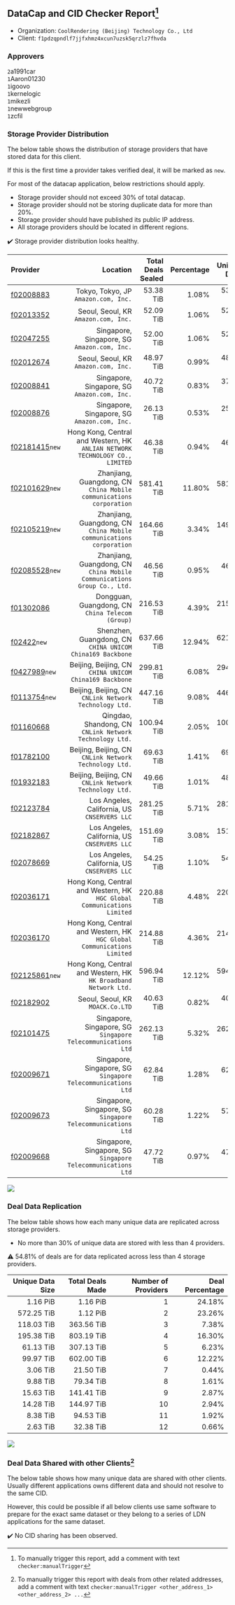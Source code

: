 ## DataCap and CID Checker Report[^1]
 - Organization: `CoolRendering (Beijing) Technology Co., Ltd`
 - Client: `f1pdzqpndlf7jjfxhmz4xcun7uzsk5qrzlz7fhvda`
### Approvers
`2`a1991car<br/>`1`Aaron01230<br/>`1`igoovo<br/>`1`kernelogic<br/>`1`mikezli<br/>`1`newwebgroup<br/>`1`zcfil

### Storage Provider Distribution
The below table shows the distribution of storage providers that have stored data for this client.

If this is the first time a provider takes verified deal, it will be marked as `new`.

For most of the datacap application, below restrictions should apply.
 - Storage provider should not exceed 30% of total datacap.
 - Storage provider should not be storing duplicate data for more than 20%.
 - Storage provider should have published its public IP address.
 - All storage providers should be located in different regions.

✔️ Storage provider distribution looks healthy.

| Provider                                                    |                                                                        Location | Total Deals Sealed | Percentage | Unique Data | Duplicate Deals |
| :---------------------------------------------------------- | ------------------------------------------------------------------------------: | -----------------: | ---------: | ----------: | --------------: |
| [f02008883](https://filfox.info/en/address/f02008883)       |                                         Tokyo, Tokyo, JP<br/>`Amazon.com, Inc.` |          53.38 TiB |      1.08% |   53.38 TiB |           0.00% |
| [f02013352](https://filfox.info/en/address/f02013352)       |                                         Seoul, Seoul, KR<br/>`Amazon.com, Inc.` |          52.09 TiB |      1.06% |   52.09 TiB |           0.00% |
| [f02047255](https://filfox.info/en/address/f02047255)       |                                 Singapore, Singapore, SG<br/>`Amazon.com, Inc.` |          52.00 TiB |      1.06% |   52.00 TiB |           0.00% |
| [f02012674](https://filfox.info/en/address/f02012674)       |                                         Seoul, Seoul, KR<br/>`Amazon.com, Inc.` |          48.97 TiB |      0.99% |   48.97 TiB |           0.00% |
| [f02008841](https://filfox.info/en/address/f02008841)       |                                 Singapore, Singapore, SG<br/>`Amazon.com, Inc.` |          40.72 TiB |      0.83% |   37.94 TiB |           6.83% |
| [f02008876](https://filfox.info/en/address/f02008876)       |                                 Singapore, Singapore, SG<br/>`Amazon.com, Inc.` |          26.13 TiB |      0.53% |   25.56 TiB |           2.15% |
| [f02181415](https://filfox.info/en/address/f02181415)`new`  | Hong Kong, Central and Western, HK<br/>`ANLIAN NETWORK TECHNOLOGY CO., LIMITED` |          46.38 TiB |      0.94% |   46.38 TiB |           0.00% |
| [f02101629](https://filfox.info/en/address/f02101629)`new`  |          Zhanjiang, Guangdong, CN<br/>`China Mobile communications corporation` |         581.41 TiB |     11.80% |  581.34 TiB |           0.01% |
| [f02105219](https://filfox.info/en/address/f02105219)`new`  |          Zhanjiang, Guangdong, CN<br/>`China Mobile communications corporation` |         164.66 TiB |      3.34% |  149.69 TiB |           9.09% |
| [f02085528](https://filfox.info/en/address/f02085528)`new`  |      Zhanjiang, Guangdong, CN<br/>`China Mobile Communications Group Co., Ltd.` |          46.56 TiB |      0.95% |   46.44 TiB |           0.27% |
| [f01302086](https://filfox.info/en/address/f01302086)       |                             Dongguan, Guangdong, CN<br/>`China Telecom (Group)` |         216.53 TiB |      4.39% |  215.31 TiB |           0.56% |
| [f02422](https://filfox.info/en/address/f02422)`new`        |                    Shenzhen, Guangdong, CN<br/>`CHINA UNICOM China169 Backbone` |         637.66 TiB |     12.94% |  621.09 TiB |           2.60% |
| [f0427989](https://filfox.info/en/address/f0427989)`new`    |                       Beijing, Beijing, CN<br/>`CHINA UNICOM China169 Backbone` |         299.81 TiB |      6.08% |  294.47 TiB |           1.78% |
| [f0113754](https://filfox.info/en/address/f0113754)`new`    |                       Beijing, Beijing, CN<br/>`CNLink Network Technology Ltd.` |         447.16 TiB |      9.08% |  446.81 TiB |           0.08% |
| [f01160668](https://filfox.info/en/address/f01160668)       |                      Qingdao, Shandong, CN<br/>`CNLink Network Technology Ltd.` |         100.94 TiB |      2.05% |  100.94 TiB |           0.00% |
| [f01782100](https://filfox.info/en/address/f01782100)       |                       Beijing, Beijing, CN<br/>`CNLink Network Technology Ltd.` |          69.63 TiB |      1.41% |   69.63 TiB |           0.00% |
| [f01932183](https://filfox.info/en/address/f01932183)       |                       Beijing, Beijing, CN<br/>`CNLink Network Technology Ltd.` |          49.66 TiB |      1.01% |   48.38 TiB |           2.58% |
| [f02123784](https://filfox.info/en/address/f02123784)       |                                 Los Angeles, California, US<br/>`CNSERVERS LLC` |         281.25 TiB |      5.71% |  281.25 TiB |           0.00% |
| [f02182867](https://filfox.info/en/address/f02182867)       |                                 Los Angeles, California, US<br/>`CNSERVERS LLC` |         151.69 TiB |      3.08% |  151.69 TiB |           0.00% |
| [f02078669](https://filfox.info/en/address/f02078669)       |                                 Los Angeles, California, US<br/>`CNSERVERS LLC` |          54.25 TiB |      1.10% |   54.25 TiB |           0.00% |
| [f02036171](https://filfox.info/en/address/f02036171)       |      Hong Kong, Central and Western, HK<br/>`HGC Global Communications Limited` |         220.88 TiB |      4.48% |  220.88 TiB |           0.00% |
| [f02036170](https://filfox.info/en/address/f02036170)       |      Hong Kong, Central and Western, HK<br/>`HGC Global Communications Limited` |         214.88 TiB |      4.36% |  214.88 TiB |           0.00% |
| [f02125861](https://filfox.info/en/address/f02125861)`new`  |              Hong Kong, Central and Western, HK<br/>`HK Broadband Network Ltd.` |         596.94 TiB |     12.12% |  594.69 TiB |           0.38% |
| [f02182902](https://filfox.info/en/address/f02182902)       |                                             Seoul, Seoul, KR<br/>`MOACK.Co.LTD` |          40.63 TiB |      0.82% |   40.63 TiB |           0.00% |
| [f02101475](https://filfox.info/en/address/f02101475)       |                 Singapore, Singapore, SG<br/>`Singapore Telecommunications Ltd` |         262.13 TiB |      5.32% |  262.13 TiB |           0.00% |
| [f02009671](https://filfox.info/en/address/f02009671)       |                 Singapore, Singapore, SG<br/>`Singapore Telecommunications Ltd` |          62.84 TiB |      1.28% |   62.84 TiB |           0.00% |
| [f02009673](https://filfox.info/en/address/f02009673)       |                 Singapore, Singapore, SG<br/>`Singapore Telecommunications Ltd` |          60.28 TiB |      1.22% |   57.13 TiB |           5.24% |
| [f02009668](https://filfox.info/en/address/f02009668)       |                 Singapore, Singapore, SG<br/>`Singapore Telecommunications Ltd` |          47.72 TiB |      0.97% |   47.72 TiB |           0.00% |

<img src="https://raw.githubusercontent.com/data-preservation-programs/filplus-checker-assets/main/filecoin-project/filecoin-plus-large-datasets/issues/1844/1685541195570.png"/>

### Deal Data Replication
The below table shows how each many unique data are replicated across storage providers.

- No more than 30% of unique data are stored with less than 4 providers.

⚠️ 54.81% of deals are for data replicated across less than 4 storage providers.

| Unique Data Size | Total Deals Made | Number of Providers | Deal Percentage |
| ---------------: | ---------------: | ------------------: | --------------: |
|         1.16 PiB |         1.16 PiB |                   1 |          24.18% |
|       572.25 TiB |         1.12 PiB |                   2 |          23.26% |
|       118.03 TiB |       363.56 TiB |                   3 |           7.38% |
|       195.38 TiB |       803.19 TiB |                   4 |          16.30% |
|        61.13 TiB |       307.13 TiB |                   5 |           6.23% |
|        99.97 TiB |       602.00 TiB |                   6 |          12.22% |
|         3.06 TiB |        21.50 TiB |                   7 |           0.44% |
|         9.88 TiB |        79.34 TiB |                   8 |           1.61% |
|        15.63 TiB |       141.41 TiB |                   9 |           2.87% |
|        14.28 TiB |       144.97 TiB |                  10 |           2.94% |
|         8.38 TiB |        94.53 TiB |                  11 |           1.92% |
|         2.63 TiB |        32.38 TiB |                  12 |           0.66% |

<img src="https://raw.githubusercontent.com/data-preservation-programs/filplus-checker-assets/main/filecoin-project/filecoin-plus-large-datasets/issues/1844/1685541196293.png"/>

### Deal Data Shared with other Clients[^3]
The below table shows how many unique data are shared with other clients.
Usually different applications owns different data and should not resolve to the same CID.

However, this could be possible if all below clients use same software to prepare for the exact same dataset or they belong to a series of LDN applications for the same dataset.

✔️ No CID sharing has been observed.

[^1]: To manually trigger this report, add a comment with text `checker:manualTrigger`

[^2]: Deals from those addresses are combined into this report as they are specified with `checker:manualTrigger`

[^3]: To manually trigger this report with deals from other related addresses, add a comment with text `checker:manualTrigger <other_address_1> <other_address_2> ...`
